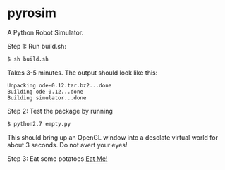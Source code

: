 # pyrosim
A Python Robot Simulator.

Step 1: Run build.sh:
```bash
$ sh build.sh
```

Takes 3-5 minutes. The output should look like this:
```
Unpacking ode-0.12.tar.bz2...done
Building ode-0.12...done
Building simulator...done
```

Step 2: Test the package by running
```bash
$ python2.7 empty.py
```
This should bring up an OpenGL window into a desolate virtual world for about 3 seconds. Do not avert your eyes!

Step 3: Eat some potatoes
[Eat Me!](./IMG_20161026_104053)
